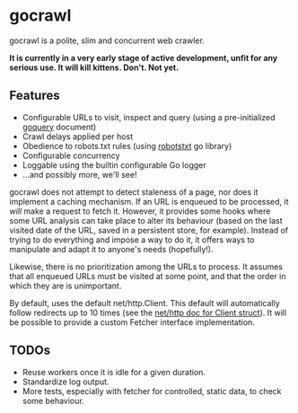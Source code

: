 # gocrawl

gocrawl is a polite, slim and concurrent web crawler.

**It is currently in a very early stage of active development, unfit for any serious use. It will kill kittens. Don't. Not yet.**

## Features

*    Configurable URLs to visit, inspect and query (using a pre-initialized [goquery][] document)
*    Crawl delays applied per host
*    Obedience to robots.txt rules (using [robotstxt][] go library)
*    Configurable concurrency
*    Loggable using the builtin configurable Go logger
*    ...and possibly more, we'll see!

gocrawl does not attempt to detect staleness of a page, nor does it implement a caching mechanism. If an URL is enqueued to be processed, it *will* make a request to fetch it. However, it provides some hooks where some URL analysis can take place to alter its behaviour (based on the last visited date of the URL, saved in a persistent store, for example). Instead of trying to do everything and impose a way to do it, it offers ways to manipulate and adapt it to anyone's needs (hopefully!).

Likewise, there is no prioritization among the URLs to process. It assumes that all enqueued URLs must be visited at some point, and that the order in which they are is unimportant.

By default, uses the default net/http.Client. This default will automatically follow redirects up to 10 times (see the [net/http doc for Client struct][netclient]). It will be possible to provide a custom Fetcher interface implementation.

## TODOs

*    Reuse workers once it is idle for a given duration.
*    Standardize log output.
*    More tests, especially with fetcher for controlled, static data, to check some behaviour.

[goquery]: https://github.com/PuerkitoBio/goquery
[robotstxt]: https://github.com/temoto/robotstxt.go
[netclient]: http://golang.org/pkg/net/http/#Client
